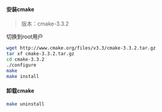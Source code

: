 #### 安装cmake
> 版本：cmake-3.3.2

切换到root用户
```sh
wget http://www.cmake.org/files/v3.3/cmake-3.3.2.tar.gz
tar xf cmake-3.3.2.tar.gz
cd cmake-3.3.2
./configure
make
make install
```
#### 卸载cmake
```sh
make uninstall
```
